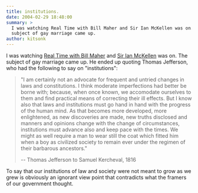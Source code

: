 ```yaml
---
title: institutions.
date: 2004-02-29 18:48:00
summary: >
  I was watching Real Time with Bill Maher and Sir Ian McKellen was on. The
  subject of gay marriage came up.
author: kitsonk
---
```


I was watching [Real Time with Bill Maher](https://web.archive.org/web/20041208180632/http://www.hbo.com/billmaher/) and
[Sir Ian McKellen](http://www.mckellen.com/) was on. The subject of gay marriage came up. He ended up quoting Thomas
Jefferson, who had the following to say on "institutions":

> "I am certainly not an advocate for frequent and untried changes in laws and constitutions. I think moderate
> imperfections had better be borne with; because, when once known, we accomodate ourselves to them and find practical
> means of correcting their ill effects. But I know also that laws and institutions must go hand in hand with the
> progress of the human mind. As that becomes more developed, more enlightened, as new discoveries are made, new truths
> disclosed and manners and opinions change with the change of circumstances, institutions must advance also and keep
> pace with the times. We might as well require a man to wear still the coat which fitted him when a boy as civilized
> society to remain ever under the regimen of their barbarous ancestors."
>
> -- Thomas Jefferson to Samuel Kercheval, 1816

To say that our institutions of law and society were not meant to grow as we grew is obviously an ignorant view point
that contradicts what the framers of our government thought.
